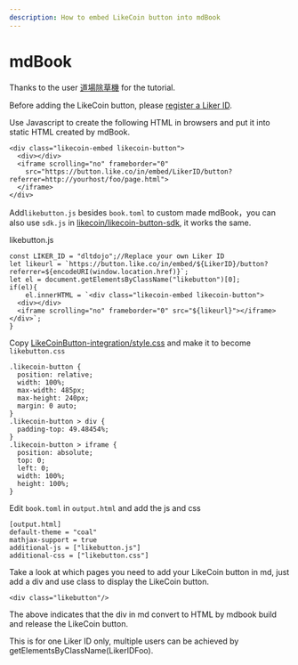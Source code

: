 ```yaml
---
description: How to embed LikeCoin button into mdBook
---
```


# mdBook

Thanks to the user [道場除草機](https://dltdojo.github.io/taichu-crypto/dao/likecoin.html#likecoin) for the tutorial.

Before adding the LikeCoin button, please [register a Liker ID](https://docs.like.co/user-guide/liker-id/register).

Use Javascript to create the following HTML in browsers and put it into static HTML created by mdBook.

```text
<div class="likecoin-embed likecoin-button">
  <div></div>
  <iframe scrolling="no" frameborder="0" 
    src="https://button.like.co/in/embed/LikerID/button?referrer=http://yourhost/foo/page.html">
  </iframe>
</div>
```

Add`likebutton.js` besides `book.toml` to custom made mdBook，you can also use `sdk.js` in [likecoin/likecoin-button-sdk](https://github.com/likecoin/likecoin-button-sdk), it works the same.

likebutton.js

```text
const LIKER_ID = "dltdojo";//Replace your own Liker ID
let likeurl = `https://button.like.co/in/embed/${LikerID}/button?referrer=${encodeURI(window.location.href)}`;
let el = document.getElementsByClassName("likebutton")[0];
if(el){
    el.innerHTML = `<div class="likecoin-embed likecoin-button">
  <div></div>
  <iframe scrolling="no" frameborder="0" src="${likeurl}"></iframe>
</div>`;
}
```

 Copy [LikeCoinButton-integration/style.css](https://github.com/likecoin/LikeCoinButton-integration/blob/master/web/style.css) and make it to become `likebutton.css`

```text
.likecoin-button {
  position: relative;
  width: 100%;
  max-width: 485px;
  max-height: 240px;
  margin: 0 auto;
}
.likecoin-button > div {
  padding-top: 49.48454%;
}
.likecoin-button > iframe {
  position: absolute;
  top: 0;
  left: 0;
  width: 100%;
  height: 100%;
}
```

Edit `book.toml` in `output.html` and add the js and css

```text
[output.html]
default-theme = "coal"
mathjax-support = true
additional-js = ["likebutton.js"]
additional-css = ["likebutton.css"]
```

Take a look at which pages you need to add your LikeCoin button in md, just add a div and use class to display the LikeCoin button.

```text
<div class="likebutton"/>
```

The above indicates that the div in md convert to HTML by mdbook build and release the LikeCoin button.

This is for one Liker ID only, multiple users can be achieved by getElementsByClassName\(LikerIDFoo\).

